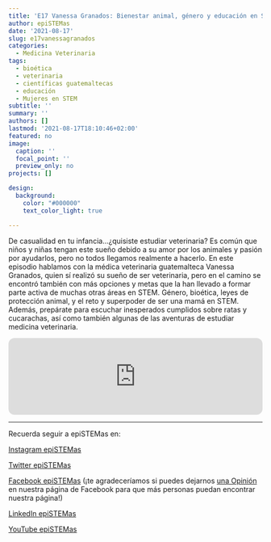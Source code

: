 ```yaml
---
title: 'E17 Vanessa Granados: Bienestar animal, género y educación en STEM'
author: epiSTEMas
date: '2021-08-17'
slug: e17vanessagranados
categories:
  - Medicina Veterinaria
tags:
  - bioética
  - veterinaria
  - científicas guatemaltecas
  - educación
  - Mujeres en STEM
subtitle: ''
summary: ''
authors: []
lastmod: '2021-08-17T18:10:46+02:00'
featured: no
image:
  caption: ''
  focal_point: ''
  preview_only: no
projects: []

design:
  background:
    color: "#000000"
    text_color_light: true

---
```


De casualidad en tu infancia...¿quisiste estudiar veterinaria? Es común que niños y niñas tengan este sueño debido a su amor por los animales y pasión por ayudarlos, pero no todos llegamos realmente a hacerlo. En este episodio hablamos con la médica veterinaria guatemalteca Vanessa Granados, quien sí realizó su sueño de ser veterinaria, pero en el camino se encontró también con más opciones y metas que la han llevado a formar parte activa de muchas otras áreas en STEM. Género, bioética, leyes de protección animal, y el reto y superpoder de ser una mamá en STEM. Además, prepárate para escuchar inesperados cumplidos sobre ratas y cucarachas, así como también algunas de las aventuras de estudiar medicina veterinaria.


<iframe style="border-radius:12px" src="https://open.spotify.com/embed/episode/1XKcSISmyn684wIWH1AlKF?utm_source=generator&theme=0" width="100%" height="152" frameBorder="0" allowfullscreen="" allow="autoplay; clipboard-write; encrypted-media; fullscreen; picture-in-picture" loading="lazy"></iframe>


- - - - -

Recuerda seguir a epiSTEMas en:

[Instagram epiSTEMas](https://www.instagram.com/epistemas/)  

[Twitter epiSTEMas](https://twitter.com/epiSTEMas_Pod)

[Facebook epiSTEMas](https://www.facebook.com/epiSTEMasPod) (¡te agradeceríamos si puedes dejarnos [una Opinión](https://www.facebook.com/epiSTEMasPod/reviews/) en nuestra página de Facebook para que más personas puedan encontrar nuestra página!)

[LinkedIn epiSTEMas](https://www.linkedin.com/company/epistemas-podcast/)

[YouTube epiSTEMas](https://www.youtube.com/@epistemaspodcast)